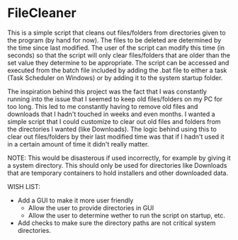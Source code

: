 # FileCleaner
This is a simple script that cleans out files/folders from directories given to the program (by hand for now). The files to be deleted are determined by the time since last modified. The user of the script can modify this time (in seconds) so that the script will only clear files/folders that are older than the set value they determine to be appropriate. The script can be accessed and executed from the batch file included by adding the .bat file to either a task (Task Scheduler on Windows) or by adding it to the system startup folder.

The inspiration behind this project was the fact that I was constantly running into the issue that I seemed to keep old files/folders on my PC for too long. This led to me constantly having to remove old files and downloads that I hadn't touched in weeks and even months. I wanted a simple script that I could customize to clear out old files and folders from the directories I wanted (like Downloads). The logic behind using this to clear out files/folders by their last modified time was that if I hadn't used it in a certain amount of time it didn't really matter.

NOTE: This would be disasterous if used incorrectly, for example by giving it a system directory. This should only be used for directories like Downloads that are temporary containers to hold installers and other downloaded data.

WISH LIST:
- Add a GUI to make it more user friendly
    - Allow the user to provide directories in GUI
    - Allow the user to determine wether to run the script on startup, etc.
- Add checks to make sure the directory paths are not critical system directories.